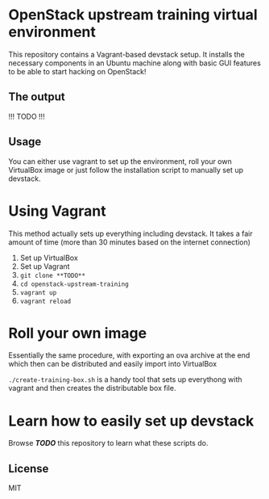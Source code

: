 OpenStack upstream training virtual environment
===============================================

This repository contains a Vagrant-based devstack setup. It installs the
necessary components in an Ubuntu machine along with basic GUI features to be
able to start hacking on OpenStack!

The output
----------

!!! TODO !!!

Usage
-----

You can either use vagrant to set up the environment, roll your own VirtualBox
image or just follow the installation script to manually set up devstack.

# Using Vagrant

This method actually sets up everything including devstack. It takes a fair
amount of time (more than 30 minutes based on the internet connection)

1. Set up VirtualBox
2. Set up Vagrant
3. `git clone **TODO**`
4. `cd openstack-upstream-training`
5. `vagrant up`
6. `vagrant reload`

# Roll your own image

Essentially the same procedure, with exporting an ova archive at the end which
then can be distributed and easily import into VirtualBox

`./create-training-box.sh` is a handy tool that sets up everythong with vagrant
and then creates the distributable box file.

# Learn how to easily set up devstack

Browse ***TODO*** this repository to learn what these scripts do.

License
-------
MIT



